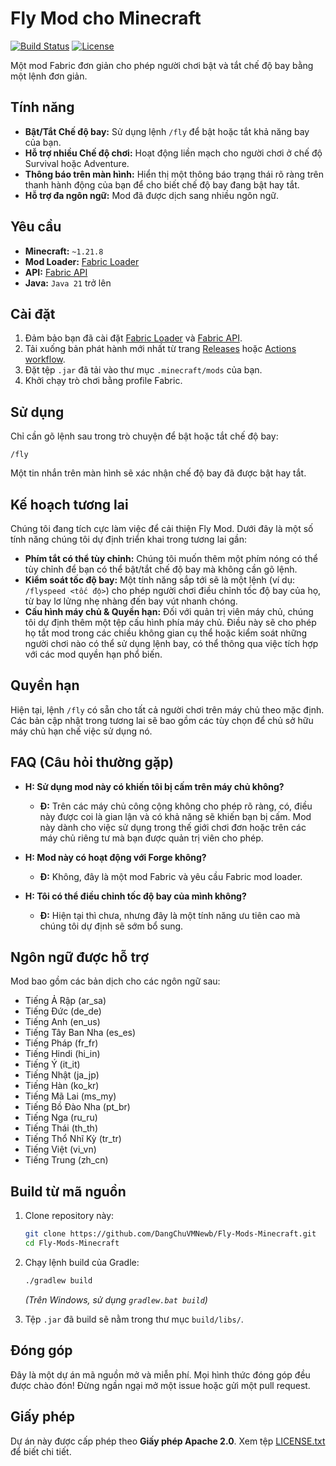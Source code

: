 # Fly Mod cho Minecraft

[![Build Status](https://github.com/DangChuVMNewb/Fly-Mods-Minecraft/actions/workflows/main.yml/badge.svg)](https://github.com/DangChuVMNewb/Fly-Mods-Minecraft/actions/workflows/main.yml)
[![License](https://img.shields.io/badge/License-Apache_2.0-blue.svg)](https://opensource.org/licenses/Apache-2.0)

Một mod Fabric đơn giản cho phép người chơi bật và tắt chế độ bay bằng một lệnh đơn giản.

## Tính năng

*   **Bật/Tắt Chế độ bay:** Sử dụng lệnh `/fly` để bật hoặc tắt khả năng bay của bạn.
*   **Hỗ trợ nhiều Chế độ chơi:** Hoạt động liền mạch cho người chơi ở chế độ Survival hoặc Adventure.
*   **Thông báo trên màn hình:** Hiển thị một thông báo trạng thái rõ ràng trên thanh hành động của bạn để cho biết chế độ bay đang bật hay tắt.
*   **Hỗ trợ đa ngôn ngữ:** Mod đã được dịch sang nhiều ngôn ngữ.

## Yêu cầu

*   **Minecraft:** `~1.21.8`
*   **Mod Loader:** [Fabric Loader](https://fabricmc.net/use/)
*   **API:** [Fabric API](https://www.curseforge.com/minecraft/mc-mods/fabric-api)
*   **Java:** `Java 21` trở lên

## Cài đặt

1.  Đảm bảo bạn đã cài đặt [Fabric Loader](https://fabricmc.net/use/) và [Fabric API](https://www.curseforge.com/minecraft/mc-mods/fabric-api).
2.  Tải xuống bản phát hành mới nhất từ trang [Releases](https://github.com/DangChuVMNewb/Fly-Mods-Minecraft/releases) hoặc [Actions workflow](https://nightly.link/DangChuVMNewb/Fly-Mods-Minecraft/workflows/main/main).
3.  Đặt tệp `.jar` đã tải vào thư mục `.minecraft/mods` của bạn.
4.  Khởi chạy trò chơi bằng profile Fabric.

## Sử dụng

Chỉ cần gõ lệnh sau trong trò chuyện để bật hoặc tắt chế độ bay:

```
/fly
```

Một tin nhắn trên màn hình sẽ xác nhận chế độ bay đã được bật hay tắt.

## Kế hoạch tương lai

Chúng tôi đang tích cực làm việc để cải thiện Fly Mod. Dưới đây là một số tính năng chúng tôi dự định triển khai trong tương lai gần:

*   **Phím tắt có thể tùy chỉnh:** Chúng tôi muốn thêm một phím nóng có thể tùy chỉnh để bạn có thể bật/tắt chế độ bay mà không cần gõ lệnh.
*   **Kiểm soát tốc độ bay:** Một tính năng sắp tới sẽ là một lệnh (ví dụ: `/flyspeed <tốc độ>`) cho phép người chơi điều chỉnh tốc độ bay của họ, từ bay lơ lửng nhẹ nhàng đến bay vút nhanh chóng.
*   **Cấu hình máy chủ & Quyền hạn:** Đối với quản trị viên máy chủ, chúng tôi dự định thêm một tệp cấu hình phía máy chủ. Điều này sẽ cho phép họ tắt mod trong các chiều không gian cụ thể hoặc kiểm soát những người chơi nào có thể sử dụng lệnh bay, có thể thông qua việc tích hợp với các mod quyền hạn phổ biến.

## Quyền hạn

Hiện tại, lệnh `/fly` có sẵn cho tất cả người chơi trên máy chủ theo mặc định. Các bản cập nhật trong tương lai sẽ bao gồm các tùy chọn để chủ sở hữu máy chủ hạn chế việc sử dụng nó.

## FAQ (Câu hỏi thường gặp)

*   **H: Sử dụng mod này có khiến tôi bị cấm trên máy chủ không?**
    *   **Đ:** Trên các máy chủ công cộng không cho phép rõ ràng, có, điều này được coi là gian lận và có khả năng sẽ khiến bạn bị cấm. Mod này dành cho việc sử dụng trong thế giới chơi đơn hoặc trên các máy chủ riêng tư mà bạn được quản trị viên cho phép.

*   **H: Mod này có hoạt động với Forge không?**
    *   **Đ:** Không, đây là một mod Fabric và yêu cầu Fabric mod loader.

*   **H: Tôi có thể điều chỉnh tốc độ bay của mình không?**
    *   **Đ:** Hiện tại thì chưa, nhưng đây là một tính năng ưu tiên cao mà chúng tôi dự định sẽ sớm bổ sung.

## Ngôn ngữ được hỗ trợ

Mod bao gồm các bản dịch cho các ngôn ngữ sau:

- Tiếng Ả Rập (ar_sa)
- Tiếng Đức (de_de)
- Tiếng Anh (en_us)
- Tiếng Tây Ban Nha (es_es)
- Tiếng Pháp (fr_fr)
- Tiếng Hindi (hi_in)
- Tiếng Ý (it_it)
- Tiếng Nhật (ja_jp)
- Tiếng Hàn (ko_kr)
- Tiếng Mã Lai (ms_my)
- Tiếng Bồ Đào Nha (pt_br)
- Tiếng Nga (ru_ru)
- Tiếng Thái (th_th)
- Tiếng Thổ Nhĩ Kỳ (tr_tr)
- Tiếng Việt (vi_vn)
- Tiếng Trung (zh_cn)

## Build từ mã nguồn

1.  Clone repository này:
    ```sh
    git clone https://github.com/DangChuVMNewb/Fly-Mods-Minecraft.git
    cd Fly-Mods-Minecraft
    ```
2.  Chạy lệnh build của Gradle:
    ```sh
    ./gradlew build
    ```
    *(Trên Windows, sử dụng `gradlew.bat build`)*

3.  Tệp `.jar` đã build sẽ nằm trong thư mục `build/libs/`.

## Đóng góp

Đây là một dự án mã nguồn mở và miễn phí. Mọi hình thức đóng góp đều được chào đón! Đừng ngần ngại mở một issue hoặc gửi một pull request.

## Giấy phép

Dự án này được cấp phép theo **Giấy phép Apache 2.0**. Xem tệp [LICENSE.txt](LICENSE.txt) để biết chi tiết.